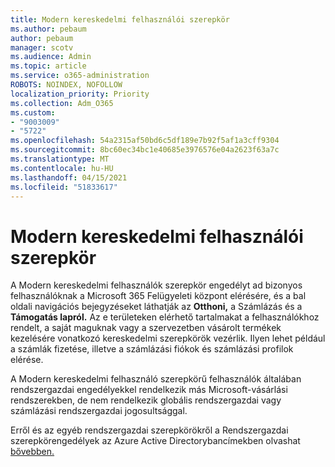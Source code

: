 ```yaml
---
title: Modern kereskedelmi felhasználói szerepkör
ms.author: pebaum
author: pebaum
manager: scotv
ms.audience: Admin
ms.topic: article
ms.service: o365-administration
ROBOTS: NOINDEX, NOFOLLOW
localization_priority: Priority
ms.collection: Adm_O365
ms.custom:
- "9003009"
- "5722"
ms.openlocfilehash: 54a2315af50bd6c5df189e7b92f5af1a3cff9304
ms.sourcegitcommit: 8bc60ec34bc1e40685e3976576e04a2623f63a7c
ms.translationtype: MT
ms.contentlocale: hu-HU
ms.lasthandoff: 04/15/2021
ms.locfileid: "51833617"
---
```

# <a name="modern-commerce-user-role"></a>Modern kereskedelmi felhasználói szerepkör

A Modern kereskedelmi felhasználók szerepkör engedélyt ad bizonyos felhasználóknak a Microsoft 365 Felügyeleti központ elérésére, és a bal oldali navigációs bejegyzéseket láthatják az **Otthoni,** a Számlázás és a **Támogatás lapról.** Az e területeken elérhető tartalmakat a felhasználókhoz rendelt, a saját maguknak vagy a szervezetben vásárolt termékek kezelésére vonatkozó kereskedelmi szerepkörök vezérlik. Ilyen lehet például a számlák fizetése, illetve a számlázási fiókok és számlázási profilok elérése.

A Modern kereskedelmi felhasználó szerepkörű felhasználók általában rendszergazdai engedélyekkel rendelkezik más Microsoft-vásárlási rendszerekben, de nem rendelkezik globális rendszergazdai vagy számlázási rendszergazdai jogosultsággal.

Erről és az egyéb rendszergazdai szerepkörökről a Rendszergazdai szerepkörengedélyek az Azure Active Directorybancímekben olvashat [bővebben.](https://docs.microsoft.com/azure/active-directory/users-groups-roles/directory-assign-admin-roles#modern-commerce-administrator)